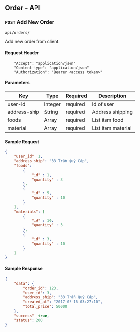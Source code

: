 ## Order - API

### `POST` Add New Order
```
api/orders/
```
Add new order from client.
#### Request Header
```
	"Accept": "application/json"
	"Content-type": "application/json"
	"Authorization": "Bearer <access_token>"
```
#### Parameters
| Key | Type | Required | Description |
|---|---|---|---|
| user-id | Integer | required | Id of user |
| address-ship | String | required | Address shipping |
| foods | Array | required | List item food |
| material | Array | required | List item material |
#### Sample Request
```json
{
	"user_id": 1,
	"address_ship": "33 Trần Quý Cáp",
	"foods": [ 
		{ 
			"id" : 1,
			"quantity" : 3
		},
		{ 
			"id" : 5,
			"quantity" : 10
		}
	],
	"materials": [ 
		{ 
			"id" : 10,
			"quantity" : 3
		},
		{ 
			"id" : 3,
			"quantity" : 10
		}
	]
}
```
#### Sample Response
```json
{
	"data": {
		"order_id": 123,
		"user_id": 3,
		"address_ship": "33 Trần Quý Cáp",
		"created_at": "2017-02-16 03:27:10",
		"total_price": 50000 
	},
	"success": true,
	"status": 200
}
```